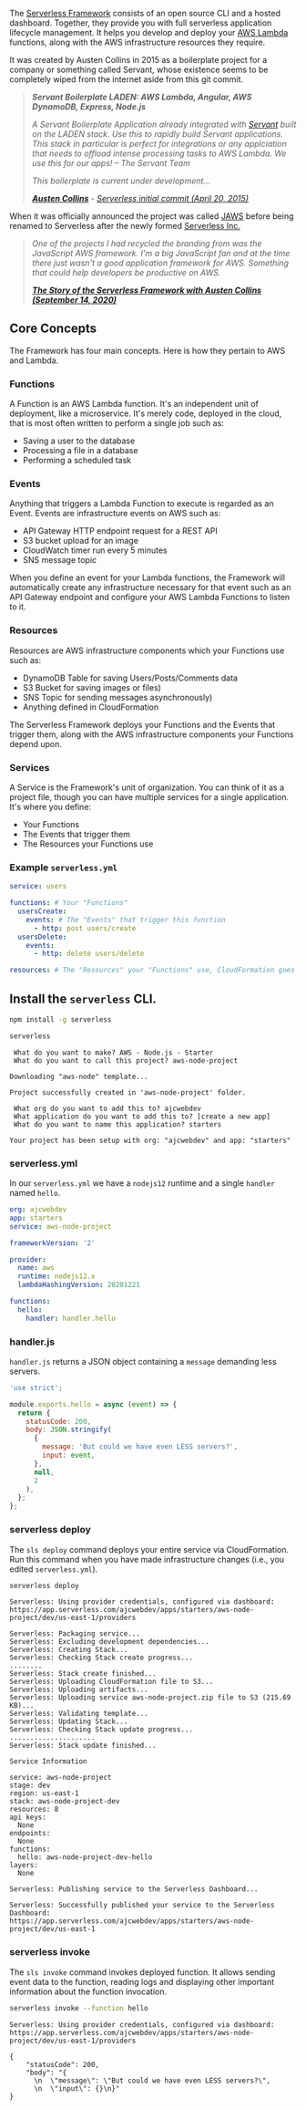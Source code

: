 The [Serverless Framework](https://www.serverless.com/framework/docs/) consists of an open source CLI and a hosted dashboard. Together, they provide you with full serverless application lifecycle management. It helps you develop and deploy your [AWS Lambda](https://www.serverless.com/framework/docs/providers/aws/guide/intro/) functions, along with the AWS infrastructure resources they require.

It was created by Austen Collins in 2015 as a boilerplate project for a company or something called Servant, whose existence seems to be completely wiped from the internet aside from this git commit.

>***Servant Boilerplate LADEN: AWS Lambda, Angular, AWS DynamoDB, Express, Node.js***
>
>*A Servant Boilerplate Application already integrated with [Servant](https://www.servant.co) built on the LADEN stack.  Use this to rapidly build Servant applications. This stack in particular is perfect for integrations or any applciation that needs to offload intense processing tasks to AWS Lambda.  We use this for our apps! –  The Servant Team*
>
>*This boilerplate is current under development...*
>
>***[Austen Collins](https://github.com/ac360)*** - *[Serverless initial commit (April 20, 2015)](https://github.com/serverless/serverless/commit/b297fcb835428108bd1b4e75cb519c0fabff39fa)*

When it was officially announced the project was called [JAWS](https://www.youtube.com/watch?v=D_U6luQ6I90) before being renamed to Serverless after the newly formed [Serverless Inc.](https://www.businesswire.com/news/home/20161012005381/en/Serverless-Inc.-Nets-3M-to-Radically-Simplify-Cloud-Infrastructure)

>*One of the projects I had recycled the branding from was the JavaScript AWS framework. I'm a big JavaScript fan and at the time there just wasn't a good application framework for AWS. Something that could help developers be productive on AWS.*
>
>***[The Story of the Serverless Framework with Austen Collins (September 14, 2020)](https://www.serverlesschats.com/66/)***

## Core Concepts

The Framework has four main concepts. Here is how they pertain to AWS and Lambda.

### Functions

A Function is an AWS Lambda function. It's an independent unit of deployment, like a microservice. It's merely code, deployed in the cloud, that is most often written to perform a single job such as:

* Saving a user to the database
* Processing a file in a database
* Performing a scheduled task

### Events

Anything that triggers a Lambda Function to execute is regarded as an Event. Events are infrastructure events on AWS such as:

* API Gateway HTTP endpoint request for a REST API
* S3 bucket upload for an image
* CloudWatch timer run every 5 minutes
* SNS message topic

When you define an event for your Lambda functions, the Framework will automatically create any infrastructure necessary for that event such as an API Gateway endpoint and configure your AWS Lambda Functions to listen to it.

### Resources

Resources are AWS infrastructure components which your Functions use such as:

* DynamoDB Table for saving Users/Posts/Comments data
* S3 Bucket for saving images or files)
* SNS Topic for sending messages asynchronously)
* Anything defined in CloudFormation

The Serverless Framework deploys your Functions and the Events that trigger them, along with the AWS infrastructure components your Functions depend upon.

### Services

A Service is the Framework's unit of organization. You can think of it as a project file, though you can have multiple services for a single application. It's where you define:
* Your Functions
* The Events that trigger them
* The Resources your Functions use

### Example `serverless.yml`

```yaml
service: users

functions: # Your "Functions"
  usersCreate:
    events: # The "Events" that trigger this function
      - http: post users/create
  usersDelete:
    events:
      - http: delete users/delete

resources: # The "Resources" your "Functions" use, CloudFormation goes here
```

## Install the `serverless` CLI.

```bash
npm install -g serverless
```

```bash
serverless
```

```
 What do you want to make? AWS - Node.js - Starter
 What do you want to call this project? aws-node-project

Downloading "aws-node" template...

Project successfully created in 'aws-node-project' folder.
```

```
 What org do you want to add this to? ajcwebdev
 What application do you want to add this to? [create a new app]
 What do you want to name this application? starters

Your project has been setup with org: "ajcwebdev" and app: "starters"
```

### serverless.yml

In our `serverless.yml` we have a `nodejs12` runtime and a single `handler` named `hello`.

```yaml
org: ajcwebdev
app: starters
service: aws-node-project

frameworkVersion: '2'

provider:
  name: aws
  runtime: nodejs12.x
  lambdaHashingVersion: 20201221

functions:
  hello:
    handler: handler.hello
```

### handler.js

`handler.js` returns a JSON object containing a `message` demanding less servers.

```javascript
'use strict';

module.exports.hello = async (event) => {
  return {
    statusCode: 200,
    body: JSON.stringify(
      {
        message: 'But could we have even LESS servers?',
        input: event,
      },
      null,
      2
    ),
  };
};
```

### serverless deploy

The `sls deploy` command deploys your entire service via CloudFormation. Run this command when you have made infrastructure changes (i.e., you edited `serverless.yml`).

```bash
serverless deploy
```

```
Serverless: Using provider credentials, configured via dashboard:
https://app.serverless.com/ajcwebdev/apps/starters/aws-node-project/dev/us-east-1/providers

Serverless: Packaging service...
Serverless: Excluding development dependencies...
Serverless: Creating Stack...
Serverless: Checking Stack create progress...
........
Serverless: Stack create finished...
Serverless: Uploading CloudFormation file to S3...
Serverless: Uploading artifacts...
Serverless: Uploading service aws-node-project.zip file to S3 (215.69 KB)...
Serverless: Validating template...
Serverless: Updating Stack...
Serverless: Checking Stack update progress...
.....................
Serverless: Stack update finished...

Service Information

service: aws-node-project
stage: dev
region: us-east-1
stack: aws-node-project-dev
resources: 8
api keys:
  None
endpoints:
  None
functions:
  hello: aws-node-project-dev-hello
layers:
  None

Serverless: Publishing service to the Serverless Dashboard...

Serverless: Successfully published your service to the Serverless Dashboard:
https://app.serverless.com/ajcwebdev/apps/starters/aws-node-project/dev/us-east-1
```

### serverless invoke

The `sls invoke` command invokes deployed function. It allows sending event data to the function, reading logs and displaying other important information about the function invocation.

```bash
serverless invoke --function hello
```

```
Serverless: Using provider credentials, configured via dashboard:
https://app.serverless.com/ajcwebdev/apps/starters/aws-node-project/dev/us-east-1/providers

{
    "statusCode": 200,
    "body": "{
      \n  \"message\": \"But could we have even LESS servers?\",
      \n  \"input\": {}\n}"
}
```
